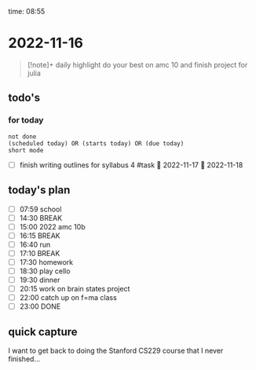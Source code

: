 time: 08:55

# 2022-11-16

>[!note]+ daily highlight
>do your best on amc 10 and finish project for julia

## todo's 
### for today
```tasks
not done
(scheduled today) OR (starts today) OR (due today)
short mode
```
- [ ] finish writing outlines for syllabus 4 #task 🛫 2022-11-17 📅 2022-11-18 

## today's plan
- [ ] 07:59 school
- [ ] 14:30 BREAK
- [ ] 15:00 2022 amc 10b
- [ ] 16:15 BREAK
- [ ] 16:40 run
- [ ] 17:10 BREAK
- [ ] 17:30 homework
- [ ] 18:30 play cello
- [ ] 19:30 dinner
- [ ] 20:15 work on brain states project
- [ ] 22:00 catch up on f=ma class
- [ ] 23:00 DONE

## quick capture
I want to get back to doing the Stanford CS229 course that I never finished...